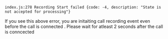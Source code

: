 ``index.js:278 Recording Start failed {code: -4, description: "State is not accepted for processing"}``

If you see this above error, you are initaiting call recording event even before the call is connected . Please wait for atleast 2 seconds after the call is conncected
